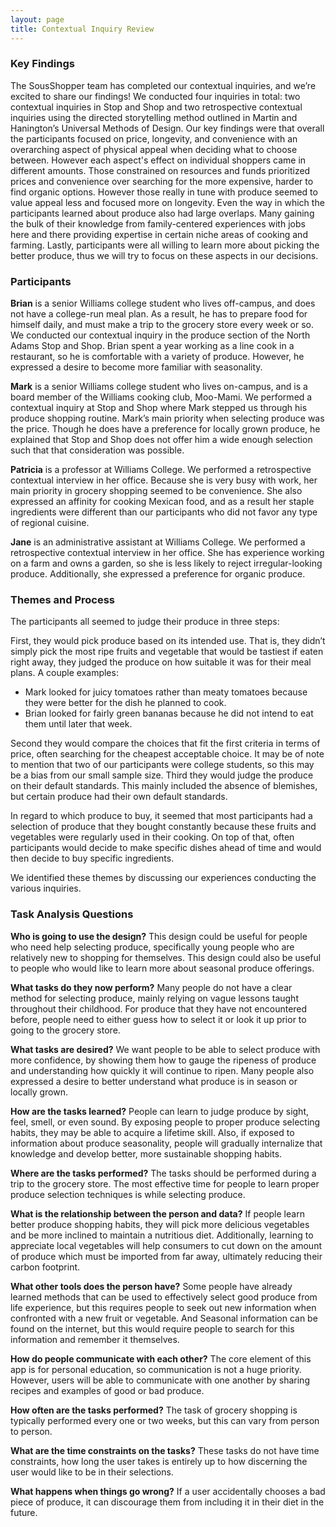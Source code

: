 ```yaml
---
layout: page
title: Contextual Inquiry Review
---
```


### Key Findings
The SousShopper team has completed our contextual inquiries, and we’re excited to share our findings! We conducted four inquiries in total: two contextual inquiries in Stop and Shop and two retrospective contextual inquiries using the directed storytelling method outlined in Martin and Hanington’s Universal Methods of Design. Our key findings were that overall the participants focused on price, longevity, and convenience with an overarching aspect of physical appeal when deciding what to choose between. However each aspect's effect on individual shoppers came in different amounts. Those constrained on resources and funds prioritized prices and convenience over searching for the more expensive, harder to find organic options. However those really in tune with produce seemed to value appeal less and focused more on longevity. Even the way in which the participants learned about produce also had large overlaps. Many gaining the bulk of their knowledge from family-centered experiences with jobs here and there providing expertise in certain niche areas of cooking and farming. Lastly, participants were all willing to learn more about picking the better produce, thus we will try to focus on these aspects in our decisions.


### Participants
**Brian** is a senior Williams college student who lives off-campus, and does not have a college-run meal plan. As a result, he has to prepare food for himself daily, and must make a trip to the grocery store every week or so. We conducted our contextual inquiry in the produce section of the North Adams Stop and Shop.
Brian spent a year working as a line cook in a restaurant, so he is comfortable with a variety of produce. However, he expressed a desire to become more familiar with seasonality.

**Mark** is a senior Williams college student who lives on-campus, and is a board member of the Williams cooking club, Moo-Mami. We performed a contextual inquiry at Stop and Shop where Mark stepped us through his produce shopping routine.
Mark’s main priority when selecting produce was the price. Though he does have a preference for locally grown produce, he explained that Stop and Shop does not offer him a wide enough selection such that that consideration was possible.

**Patricia** is a professor at Williams College. We performed a retrospective contextual interview in her office. Because she is very busy with work, her main priority in grocery shopping seemed to be convenience. She also expressed an affinity for cooking Mexican food, and as a result her staple ingredients were different than our participants who did not favor any type of regional cuisine.

**Jane** is an administrative assistant at Williams College. We performed a retrospective contextual interview in her office. She has experience working on a farm and owns a garden, so she is less likely to reject irregular-looking produce. Additionally, she expressed a preference for organic produce.


### Themes and Process
The participants all seemed to judge their produce in three steps:

First, they would pick produce based on its intended use. That is, they didn’t simply pick the most ripe fruits and vegetable that would be tastiest if eaten right away, they judged the produce on how suitable it was for their meal plans.
A couple examples:
 - Mark looked for juicy tomatoes rather than meaty tomatoes because they were better for the dish he planned to cook.
 - Brian looked for fairly green bananas because he did not intend to eat them until later that week.

Second they would compare the choices that fit the first criteria in terms of price, often searching for the cheapest acceptable choice. It may be of note to mention that two of our participants were college students, so this may be a bias from our small sample size.
Third they would judge the produce on their default standards. This mainly included the absence of blemishes, but certain produce had their own default standards.

In regard to which produce to buy, it seemed that most participants had a selection of produce that they bought constantly because these fruits and vegetables were regularly used in their cooking. On top of that, often participants would decide to make specific dishes ahead of time and would then decide to buy specific ingredients.

We identified these themes by discussing our experiences conducting the various inquiries.


### Task Analysis Questions
**Who is going to use the design?**
This design could be useful for people who need help selecting produce, specifically young people who are relatively new to shopping for themselves. This design could also be useful to people who would like to learn more about seasonal produce offerings.

**What tasks do they now perform?**
Many people do not have a clear method for selecting produce, mainly relying on vague lessons taught throughout their childhood. For produce that they have not encountered before, people need to either guess how to select it or look it up prior to going to the grocery store.

**What tasks are desired?**
We want people to be able to select produce with more confidence, by showing them how to gauge the ripeness of produce and understanding how quickly it will continue to ripen. Many people also expressed a desire to better understand what produce is in season or locally grown.

**How are the tasks learned?**
People can learn to judge produce by sight, feel, smell, or even sound. By exposing people to proper produce selecting habits, they may be able to acquire a lifetime skill. Also, if exposed to information about produce seasonality, people will gradually internalize that knowledge and develop better, more sustainable shopping habits.

**Where are the tasks performed?**
The tasks should be performed during a trip to the grocery store. The most effective time for people to learn proper produce selection techniques is while selecting produce.

**What is the relationship between the person and data?**
If people learn better produce shopping habits, they will pick more delicious vegetables and be more inclined to maintain a nutritious diet. Additionally, learning to appreciate local vegetables will help consumers to cut down on the amount of produce which must be imported from far away, ultimately reducing their carbon footprint.

**What other tools does the person have?**
Some people have already learned methods that can be used to effectively select good produce from life experience, but this requires people to seek out new information when confronted with a new fruit or vegetable. And Seasonal information can be found on the internet, but this would require people to search for this information and remember it themselves.

**How do people communicate with each other?**
The core element of this app is for personal education, so communication is not a huge priority. However, users will be able to communicate with one another by sharing recipes and examples of good or bad produce.

**How often are the tasks performed?**
The task of grocery shopping is typically performed every one or two weeks, but this can vary from person to person.

**What are the time constraints on the tasks?**
These tasks do not have time constraints, how long the user takes is entirely up to how discerning the user would like to be in their selections.

**What happens when things go wrong?**
If a user accidentally chooses a bad piece of produce, it can discourage them from including it in their diet in the future.
